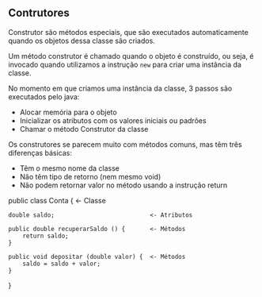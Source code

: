 ## Contrutores

Construtor são métodos especiais, que são executados automaticamente quando os objetos dessa classe são criados.

Um método construtor é chamado quando o objeto é construído, ou seja, é invocado quando utilizamos a instrução ``new`` para criar uma instância da classe.

No momento em que criamos uma instância da classe, 3 passos são executados pelo java:

- Alocar memória para o objeto
- Inicializar os atributos com os valores iniciais ou padrões
- Chamar o método Construtor da classe

Os construtores se parecem muito com métodos comuns, mas têm três diferenças básicas:

- Têm o mesmo nome da classe
- Não têm tipo de retorno (nem mesmo void)
- Não podem retornar valor no método usando a instrução return

public class Conta {                        <- Classe

    double saldo;                           <- Atributos

    public double recuperarSaldo () {       <- Métodos
        return saldo;
    }

    public void depositar (double valor) {  <- Métodos
        saldo = saldo + valor;
    }
}